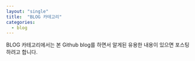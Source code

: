 ```yaml
---
layout: "single"
title:  "BLOG 카테고리"
categories:
  - blog
---
```


BLOG 카테고리에서는 본 Github blog를 하면서 알게된 유용한 내용이 있으면 포스팅하려고 합니다. 
